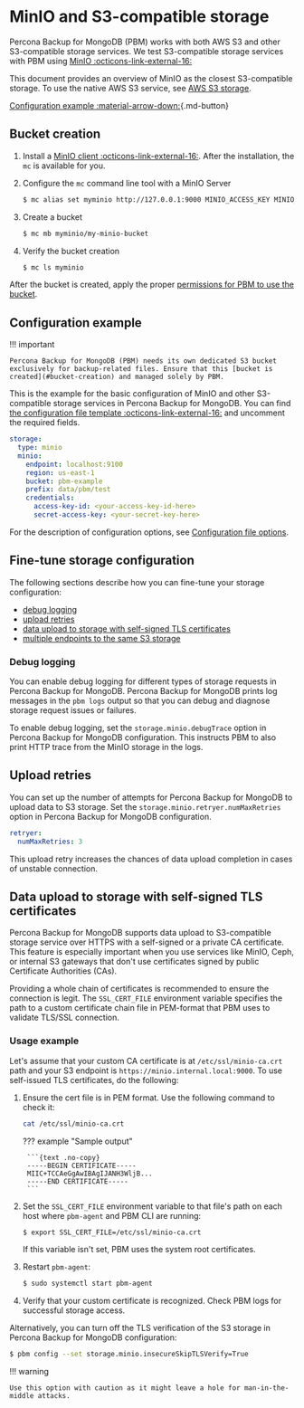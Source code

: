 # MinIO and S3-compatible storage

Percona Backup for MongoDB (PBM) works with both AWS S3 and other S3-compatible storage services. We test S3-compatible storage services with PBM using [MinIO :octicons-link-external-16:](https://min.io/)

This document provides an overview of MinIO as the closest S3-compatible storage. To use the native AWS S3 service, see [AWS S3 storage](s3-storage.md).

[Configuration example :material-arrow-down:](#configuration-example){.md-button}

## Bucket creation

1. Install a [MinIO client :octicons-link-external-16:](https://min.io/docs/minio/linux/reference/minio-mc.html#install-mc). After the installation, the `mc` is available for you.

2. Configure the `mc` command line tool with a MinIO Server

    ```{.bash data-prompt="$"}
    $ mc alias set myminio http://127.0.0.1:9000 MINIO_ACCESS_KEY MINIO_SECRET_KEY
    ```
    
3. Create a bucket

    ```{.bash data-prompt="$"}
    $ mc mb myminio/my-minio-bucket
    ```
      
4. Verify the bucket creation

   ```{.bash data-prompt="$"}
   $ mc ls myminio
   ```

After the bucket is created, apply the proper [permissions for PBM to use the bucket](storage-configuration.md#permissions-setup).

## Configuration example

!!! important
    
    Percona Backup for MongoDB (PBM) needs its own dedicated S3 bucket exclusively for backup-related files. Ensure that this [bucket is created](#bucket-creation) and managed solely by PBM.

This is the example for the basic configuration of MinIO and other S3-compatible storage services in Percona Backup for MongoDB. You can find [the configuration file template :octicons-link-external-16:](https://github.com/percona/percona-backup-mongodb/blob/v{{release}}/packaging/conf/pbm-conf-reference.yml) and uncomment the required fields.

```yaml
storage:
  type: minio
  minio:
    endpoint: localhost:9100
    region: us-east-1
    bucket: pbm-example
    prefix: data/pbm/test
    credentials:
      access-key-id: <your-access-key-id-here>
      secret-access-key: <your-secret-key-here>
```

For the description of configuration options, see [Configuration file options](../reference/configuration-options.md).

## Fine-tune storage configuration

The following sections describe how you can fine-tune your storage configuration: 

* [debug logging](#debug-logging) 
* [upload retries](#upload-retries) 
* [data upload to storage with self-signed TLS certificates](#data-upload-to-storage-with-self-signed-tls-certificates)  
* [multiple endpoints to the same S3 storage](endpoint-map.md) 

### Debug logging

You can enable debug logging for different types of storage requests in Percona Backup for MongoDB. Percona Backup for MongoDB prints log messages in the `pbm logs` output so that you can debug and diagnose storage request issues or failures.

To enable debug logging, set the `storage.minio.debugTrace` option in Percona Backup for MongoDB configuration. This instructs PBM to also print HTTP trace from the MinIO storage in the logs.

## Upload retries 

You can set up the number of attempts for Percona Backup for MongoDB to upload data to S3 storage. Set the `storage.minio.retryer.numMaxRetries` option in Percona Backup for MongoDB configuration.

```yaml
retryer:
  numMaxRetries: 3
```

This upload retry increases the chances of data upload completion in cases of unstable connection.

## Data upload to storage with self-signed TLS certificates

Percona Backup for MongoDB supports data upload to S3-compatible storage service over HTTPS with a self-signed or a private CA certificate. This feature is especially important when you use services like MinIO, Ceph, or internal S3 gateways that don't use certificates signed by public Certificate Authorities (CAs).

Providing a whole chain of certificates is recommended to ensure the connection is legit. The `SSL_CERT_FILE` environment variable specifies the path to a custom certificate chain file in PEM-format that PBM uses to validate TLS/SSL connection. 

### Usage example

Let's assume that your custom CA certificate is at `/etc/ssl/minio-ca.crt` path and your S3 endpoint is `https://minio.internal.local:9000`. To use self-issued TLS certificates, do the following:

1. Ensure the cert file is in PEM format. Use the following command to check it:

    ```bash
    cat /etc/ssl/minio-ca.crt
    ```

    ??? example "Sample output"


        ```{text .no-copy}
        -----BEGIN CERTIFICATE-----
        MIIC+TCCAeGgAwIBAgIJANH3WljB...
        -----END CERTIFICATE-----
        ```

2. Set the `SSL_CERT_FILE` environment variable to that file's path on each host where `pbm-agent` and PBM CLI are running:

    ```{.bash data-prompt="$"}
    $ export SSL_CERT_FILE=/etc/ssl/minio-ca.crt
    ```

    If this variable isn't set, PBM uses the system root certificates.

3. Restart `pbm-agent`:

    ```{.bash data-prompt="$"}
    $ sudo systemctl start pbm-agent
    ```

4. Verify that your custom certificate is recognized. Check PBM logs for successful storage access. 


Alternatively, you can turn off the TLS verification of the S3 storage in Percona Backup for MongoDB configuration:

```{.bash data-prompt="$"}
$ pbm config --set storage.minio.insecureSkipTLSVerify=True
```

!!! warning 

    Use this option with caution as it might leave a hole for man-in-the-middle attacks.

